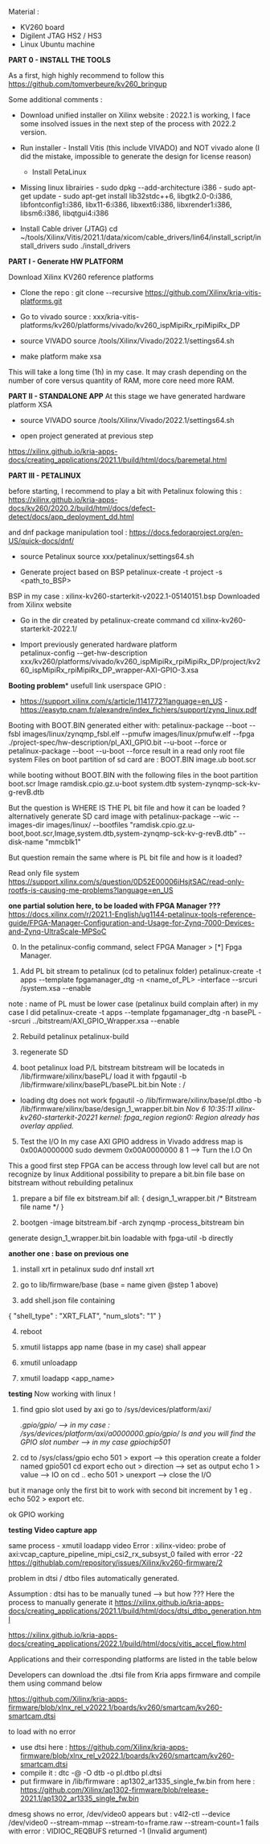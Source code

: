 Material :
- KV260 board
- Digilent JTAG HS2 / HS3 
- Linux Ubuntu machine 

**PART 0 - INSTALL THE TOOLS**

As a first, high highly recommend to follow this 
https://github.com/tomverbeure/kv260_bringup

Some additional comments :
   * Download unified installer on Xilinx website : 2022.1 is working, I face some insolved issues in the next step of the process with 2022.2 version.
   
   * Run installer 
	- Install Vitis (this include VIVADO) and NOT vivado alone (I did the mistake, impossible to generate the design for license reason)
    	- Install PetaLinux
    	  	
   * Missing linux librairies
   	- sudo dpkg --add-architecture i386
	- sudo apt-get update
	- sudo apt-get install lib32stdc++6, libgtk2.0-0:i386, libfontconfig1:i386, libx11-6:i386, libxext6:i386, libxrender1:i386, libsm6:i386, libqtgui4:i386

   * Install Cable driver (JTAG) 
	cd ~/tools/Xilinx/Vitis/2021.1/data/xicom/cable_drivers/lin64/install_script/install_drivers
	sudo ./install_drivers

**PART I - Generate HW PLATFORM**

Download Xilinx KV260 reference platforms 
   * Clone the repo : 
	git clone --recursive https://github.com/Xilinx/kria-vitis-platforms.git

   * Go to vivado source : xxx/kria-vitis-platforms/kv260/platforms/vivado/kv260_ispMipiRx_rpiMipiRx_DP
   
   * source VIVADO
   	source /tools/Xilinx/Vivado/2022.1/settings64.sh
   	
   * make platform 
   	make xsa

This will take a long time (1h) in my case. It may crash depending on the number of core versus quantity of RAM, more core need more RAM.



**PART II - STANDALONE APP**
At this stage we have generated hardware platform XSA

   * source VIVADO
   	source /tools/Xilinx/Vivado/2022.1/settings64.sh
   
   * open project generated at previous step
   

https://xilinx.github.io/kria-apps-docs/creating_applications/2021.1/build/html/docs/baremetal.html

**PART III - PETALINUX**

before starting, I recommend to play a bit with Petalinux folowing this : 
https://xilinx.github.io/kria-apps-docs/kv260/2020.2/build/html/docs/defect-detect/docs/app_deployment_dd.html

and dnf package manipulation tool :
https://docs.fedoraproject.org/en-US/quick-docs/dnf/


   * source Petalinux
   	source xxx/petalinux/settings64.sh

   * Generate project based on BSP
	petalinux-create -t project -s <path_to_BSP>

BSP in my case : xilinx-kv260-starterkit-v2022.1-05140151.bsp
Downloaded from Xilinx website
	
   * Go in the dir created by petalinux-create command
   	cd xilinx-kv260-starterkit-2022.1/
   	
   * Import previously generated hardware platform	
   	petalinux-config --get-hw-description xxx/kv260/platforms/vivado/kv260_ispMipiRx_rpiMipiRx_DP/project/kv260_ispMipiRx_rpiMipiRx_DP_wrapper-AXI-GPIO-3.xsa 
   	
   	
**Booting problem***
usefull link
userspace GPIO :
- https://support.xilinx.com/s/article/1141772?language=en_US
-https://easytp.cnam.fr/alexandre/index_fichiers/support/zynq_linux.pdf


Booting with BOOT.BIN generated either with:
petalinux-package --boot --fsbl images/linux/zynqmp_fsbl.elf --pmufw images/linux/pmufw.elf --fpga ./project-spec/hw-description/pl_AXI_GPIO.bit --u-boot --force
or 
petalinux-package --boot --u-boot --force
result in a read only root file system
Files on boot partition of sd card are :
    BOOT.BIN
    image.ub
    boot.scr

while booting without BOOT.BIN with the following files in the boot partition
    boot.scr
    Image
    ramdisk.cpio.gz.u-boot
    system.dtb 
    system-zynqmp-sck-kv-g-revB.dtb

But the question is WHERE IS THE PL bit file and how it can be loaded ?
alternatively generate SD card image with 
petalinux-package --wic --images-dir images/linux/ --bootfiles "ramdisk.cpio.gz.u-boot,boot.scr,Image,system.dtb,system-zynqmp-sck-kv-g-revB.dtb" --disk-name "mmcblk1"

But question remain the same where is PL bit file and how is it loaded?

Read only file system 
https://support.xilinx.com/s/question/0D52E00006iHsjtSAC/read-only-rootfs-is-causing-me-problems?language=en_US


**one partial solution here, to be loaded with FPGA Manager ???**
https://docs.xilinx.com/r/2021.1-English/ug1144-petalinux-tools-reference-guide/FPGA-Manager-Configuration-and-Usage-for-Zynq-7000-Devices-and-Zynq-UltraScale-MPSoC

0. In the petalinux-config command, select FPGA Manager > [*] Fpga Manager.

1. Add PL bit stream to petalinux (cd to petalinux folder)
petalinux-create -t apps --template fpgamanager_dtg -n <name_of_PL> -interface --srcuri <path-to-xsa>/system.xsa --enable

note : name of PL must be lower case (petalinux build complain after)
in my case I did 
petalinux-create -t apps --template fpgamanager_dtg -n basePL  --srcuri ../bitstream/AXI_GPIO_Wrapper.xsa --enable


2. Rebuild petalinux
petalinux-build

3. regenerate SD 

4. boot petalinux load P/L bitstream
bitstream will be locateds in /lib/firmware/xilinx/basePL/
load it with fpgautil -b /lib/firmware/xilinx/basePL/basePL.bit.bin
Note : /
- loading dtg does not work 
fpgautil -o /lib/firmware/xilinx/base/pl.dtbo -b /lib/firmware/xilinx/base/design_1_wrapper.bit.bin
*Nov  6 10:35:11 xilinx-kv260-starterkit-20221 kernel: fpga_region region0: Region already has overlay applied.*


5. Test the I/O
In my case AXI GPIO address in Vivado address map is 0x00A0000000
sudo devmem 0x00A0000000 8 1 --> Turn the I.O On

This a good first step FPGA can be access through low level call but are not recognize by linux
Additional  possibility to prepare a bit.bin file base on bitstream without rebuilding petalinux

1. prepare a bif file ex bitstream.bif
all:
{
        design_1_wrapper.bit /* Bitstream file name */
}

2. bootgen -image bitstream.bif -arch zynqmp -process_bitstream bin

generate design_1_wrapper.bit.bin loadable with fpga-util -b directly


**another one : base on previous one**

1. install xrt in petalinux
sudo dnf install xrt

2. go to lib/firmware/base (base = name given @step 1 above)

3. add shell.json file containing

{
    "shell_type" : "XRT_FLAT",
    "num_slots": "1"
}

4. reboot

5. xmutil listapps
app name (base in my case)  shall appear

6. xmutil unloadapp

7. xmutil loadapp <app_name>


**testing**
Now working with linux !

1. find gpio slot used by axi 
	go to /sys/devices/platform/axi/<address of AXI GPIO in vivado>.gpio/gpio/ 
	--> in my case : /sys/devices/platform/axi/a0000000.gpio/gpio/
	ls and you will find the GPIO slot number
	--> in my case gpiochip501
	
2. cd to /sys/class/gpio
	echo 501 > export
		--> this operation create a folder named gpio501
	cd export
	echo out > direction
		--> set as output
	echo 1 > value
		--> IO on
	cd ..
	echo 501 > unexport
		--> close the I/O
		
but it manage only the first bit 
to work with second bit increment by 1 
eg . echo 502 > export etc.
		
 
ok GPIO working

**testing Video capture app**

same process 
	- xmutil loadapp video
Error : 
xilinx-video: probe of axi:vcap_capture_pipeline_mipi_csi2_rx_subsyst_0 failed with error -22
https://githublab.com/repository/issues/Xilinx/kv260-firmware/2

problem in dtsi / dtbo files automatically generated.

Assumption : dtsi has to be manually tuned --> but how ???
Here the process to manually generate it 
https://xilinx.github.io/kria-apps-docs/creating_applications/2021.1/build/html/docs/dtsi_dtbo_generation.html


https://xilinx.github.io/kria-apps-docs/creating_applications/2022.1/build/html/docs/vitis_accel_flow.html

 

Applications and their corresponding platforms are listed in the table below
 

Developers can download the .dtsi file from Kria apps firmware and compile them using command below

https://github.com/Xilinx/kria-apps-firmware/blob/xlnx_rel_v2022.1/boards/kv260/smartcam/kv260-smartcam.dtsi

to load with no error 
- use dtsi here : https://github.com/Xilinx/kria-apps-firmware/blob/xlnx_rel_v2022.1/boards/kv260/smartcam/kv260-smartcam.dtsi
- compile it : dtc -@ -O dtb -o pl.dtbo pl.dtsi
- put firmware in /lib/firmware : ap1302_ar1335_single_fw.bin from here : https://github.com/Xilinx/ap1302-firmware/blob/release-2021.1/ap1302_ar1335_single_fw.bin

dmesg shows no error, /dev/video0 appears 
but :
v4l2-ctl --device /dev/video0 --stream-mmap --stream-to=frame.raw --stream-count=1
fails with error :
	VIDIOC_REQBUFS returned -1 (Invalid argument)





